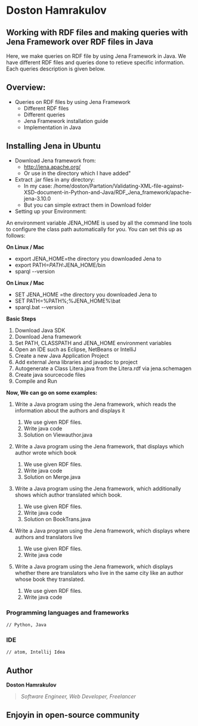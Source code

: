 # Doston Hamrakulov

## Working with RDF files and making queries with Jena Framework over RDF files in Java
Here, we make queries on RDF file by using Jena Framework in Java. We have different RDF files and queries done to retieve specific information. Each queries description is given below.

## Overview:
* Queries on RDF files by using Jena Framework
  * Different RDF files
  * Different queries
  * Jena Framework installation guide
  * Implementation in Java

## Installing Jena in Ubuntu ##

* Download Jena framework from:
    * http://jena.apache.org/
    * Or use in the directory which I have added"
* Extract .jar files in any directory:
    * In my case: /home/doston/Partation/Validating-XML-file-against-XSD-document-in-Python-and-Java/RDF_Jena_framework/apache-jena-3.10.0
    * But you can simple extract them in Download folder
* Setting up your Environment:

An environment variable JENA_HOME is used by all the command line tools to configure the class path automatically for you. You can set this up as follows:

**On Linux / Mac**

* export JENA_HOME=the directory you downloaded Jena to
* export PATH=$PATH:$JENA_HOME/bin
* sparql --version


**On Linux / Mac**

* SET JENA_HOME =the directory you downloaded Jena to
* SET PATH=%PATH%;%JENA_HOME%\bat
* sparql.bat --version


**Basic Steps**
1. Download Java SDK
2. Download Jena framework
3. Set PATH, CLASSPATH and JENA_HOME environment variables
4. Open an IDE such as Eclipse, NetBeans or IntelliJ
5. Create a new Java Application Project
6. Add external Jena libraries and javadoc to project
7. Autogenerate a Class Litera.java from the Litera.rdf via jena.schemagen
8. Create java sourcecode files
9. Compile and Run



**Now, We can go on some examples:**
1. Write a Java program using the Jena framework, which reads the information about the authors and displays it
   1. We use given RDF files.
   2. Write java code
   3. Solution on Viewauthor.java

2. Write a Java program using the Jena framework, that displays which author wrote which book
   1. We use given RDF files.
   2. Write java code
   3. Solution on Merge.java

3. Write a Java program using the Jena framework, which additionally shows which author translated which book.
   1. We use given RDF files.
   2. Write java code
   3. Solution on BookTrans.java

4. Write a Java program using the Jena framework, which displays where authors and translators live
   1. We use given RDF files.
   2. Write java code

5. Write a Java program using the Jena framework, which displays whether there are translators who live in the same city like an author whose book they translated.
   1. We use given RDF files.
   2. Write java code





### Programming languages and frameworks
```[Python, Java]
// Python, Java
```

### IDE
```[atom, intellij idea]
// atom, Intellij Idea
```

## Author
**Doston Hamrakulov**
>*Software Engineer, Web Developer, Freelancer*


## Enjoyin in open-source community


